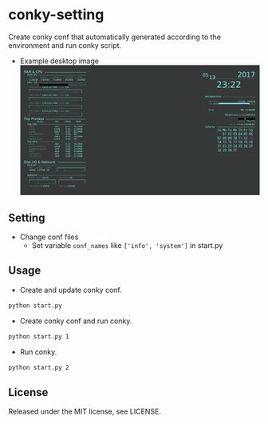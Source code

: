 conky-setting
==
Create conky conf that automatically generated according to the environment and run conky script.

* Example desktop image
![Desktop picture](./desktop.png "desktop")

Setting
--
* Change conf files
	* Set variable `conf_names` like `['info', 'system']` in start.py


Usage
--
* Create and update conky conf.
```sh
python start.py
```

* Create conky conf and run conky.
```sh
python start.py 1
```

* Run conky.
```sh
python start.py 2
```


License
--
Released under the MIT license, see LICENSE.
